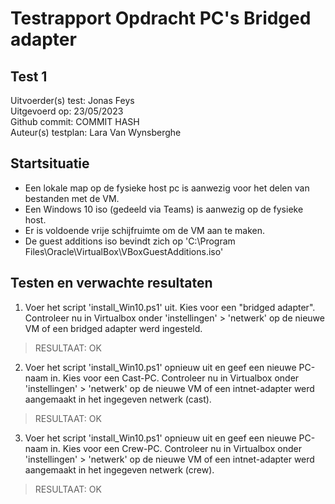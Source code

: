 # Testrapport Opdracht PC's Bridged adapter


## Test 1

Uitvoerder(s) test: Jonas Feys <br/>
Uitgevoerd op: 23/05/2023 <br/>
Github commit:  COMMIT HASH <br/>
Auteur(s) testplan: Lara Van Wynsberghe <br/>

## Startsituatie

* Een lokale map op de fysieke host pc is aanwezig voor het delen van bestanden met de VM.
* Een Windows 10 iso (gedeeld via Teams) is aanwezig op de fysieke host.
* Er is voldoende vrije schijfruimte om de VM aan te maken.
* De guest additions iso bevindt zich op 'C:\Program Files\Oracle\VirtualBox\VBoxGuestAdditions.iso'

## Testen en verwachte resultaten

1. Voer het script 'install_Win10.ps1' uit. Kies voor een "bridged adapter". Controleer nu in Virtualbox onder 'instellingen' > 'netwerk' op de nieuwe VM of een bridged adapter werd ingesteld.

> RESULTAAT: OK

2. Voer het script 'install_Win10.ps1' opnieuw uit en geef een nieuwe PC-naam in. Kies voor een Cast-PC. Controleer nu in Virtualbox onder 'instellingen' > 'netwerk' op de nieuwe VM of een intnet-adapter werd aangemaakt in het ingegeven netwerk (cast).

> RESULTAAT: OK

3. Voer het script 'install_Win10.ps1' opnieuw uit en geef een nieuwe PC-naam in. Kies voor een Crew-PC. Controleer nu in Virtualbox onder 'instellingen' > 'netwerk' op de nieuwe VM of een intnet-adapter werd aangemaakt in het ingegeven netwerk (crew).

> RESULTAAT: OK
